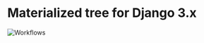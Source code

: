 # Materialized tree for Django 3.x

![Workflows](https://github.com/kostya-ten/django_tree_materialized/workflows/Workflows/badge.svg)
